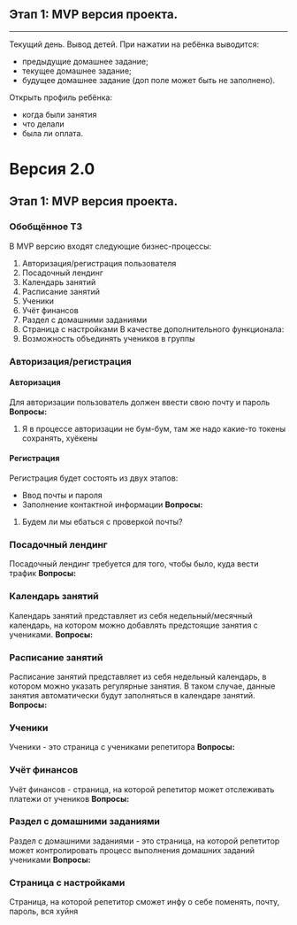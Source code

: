 
## Этап 1: MVP версия проекта.
---

Текущий день. Вывод детей. При нажатии на ребёнка выводится:
- предыдущие домашнее задание;
- текущее домашнее задание;
- будущее домашнее задание (доп поле может быть не заполнено).

Открыть профиль ребёнка:
- когда были занятия
- что делали
- была ли оплата.


# Версия 2.0
## Этап 1: MVP версия проекта.
### Обобщённое ТЗ

В MVP версию входят следующие бизнес-процессы:
1) Авторизация/регистрация пользователя
2) Посадочный лендинг
3) Календарь занятий
4) Расписание занятий
5) Ученики
6) Учёт финансов
7) Раздел с домашними заданиями
8) Страница с настройками
В качестве дополнительного функционала:
1) Возможность объединять учеников в группы

### Авторизация/регистрация
#### Авторизация
Для авторизации пользователь должен ввести свою почту и пароль
**Вопросы:**
1) Я в процессе авторизации не бум-бум, там же надо какие-то токены сохранять, хуёкены
#### Регистрация
Регистрация будет состоять из двух этапов:
- Ввод почты и пароля
- Заполнение контактной информации
**Вопросы:**
1) Будем ли мы ебаться с проверкой почты?
### Посадочный лендинг
Посадочный лендинг требуется для того, чтобы было, куда вести трафик
**Вопросы:**
### Календарь занятий
Календарь занятий представляет из себя недельный/месячный календарь, на котором можно добавлять предстоящие занятия с учениками.
**Вопросы:**
### Расписание занятий
Расписание занятий представляет из себя недельный календарь, в котором можно указать регулярные занятия. В таком случае, данные занятия автоматически будут заполняться в календаре занятий. 
**Вопросы:**
### Ученики
Ученики - это страница с учениками репетитора
**Вопросы:**
### Учёт финансов
Учёт финансов - страница, на которой репетитор может отслеживать платежи от учеников
**Вопросы:**
### Раздел с домашними заданиями
Раздел с домашними заданиями - это страница, на которой репетитор может контролировать процесс выполнения домашних заданий учениками
**Вопросы:**

### Страница с настройками
Страница, на которой репетитор сможет инфу о себе поменять, почту, пароль, вся хуйня